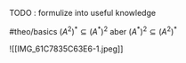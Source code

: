 TODO : formulize into useful knowledge

#theo/basics 
$\left(A^2\right)^* \subseteq\left(A^*\right)^2$ aber $\left(A^*\right)^2 \subseteq\left(A^2\right)^*$ 

![[IMG_61C7835C63E6-1.jpeg]]